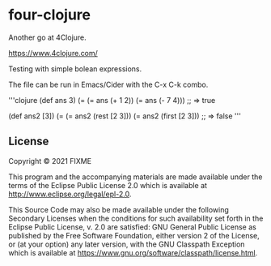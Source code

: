 # four-clojure

Another go at 4Clojure.

<https://www.4clojure.com/>


Testing with simple bolean expressions.

The file can be run in Emacs/Cider with the C-x C-k combo.

'''clojure
(def ans 3)
(=
   (= ans (+ 1 2))
   (= ans (- 7 4)))
;; => true

(def ans2 [3])
(=
   (= ans2 (rest [2 3]))
   (= ans2 (first [2 3]))
;; => false
'''


## License

Copyright © 2021 FIXME

This program and the accompanying materials are made available under the
terms of the Eclipse Public License 2.0 which is available at
http://www.eclipse.org/legal/epl-2.0.

This Source Code may also be made available under the following Secondary
Licenses when the conditions for such availability set forth in the Eclipse
Public License, v. 2.0 are satisfied: GNU General Public License as published by
the Free Software Foundation, either version 2 of the License, or (at your
option) any later version, with the GNU Classpath Exception which is available
at https://www.gnu.org/software/classpath/license.html.
